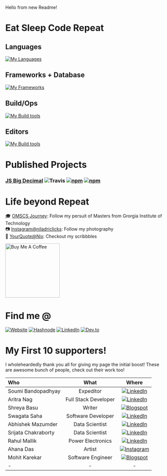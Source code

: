 Hello from new Readme!

# Eat Sleep Code Repeat
## Languages
[![My Languages](http://skillicons.dev/icons?i=js,ts,python,sass,c,cpp,cs,java,html,css)](https://skillicons.dev)

## Frameworks + Database
[![My Frameworks](https://skillicons.dev/icons?i=nodejs,express,react,redux,angular,jest,spring,unity,mongodb,mysql)](https://skillicons.dev)

## Build/Ops
[![My Build tools](https://skillicons.dev/icons?i=jenkins,githubactions,docker,webpack,linux,bash)](https://skillicons.dev)

## Editors
[![My Build tools](https://skillicons.dev/icons?i=vscode,eclipse,idea,unity)](https://skillicons.dev)


<!-- ![Top Langs](https://github-readme-stats.vercel.app/api/top-langs/?username=royNiladri&layout=compact&langs_count=8)
![Github stats](https://github-readme-stats.vercel.app/api?username=royNiladri&show_icons=true&count_private=true&include_all_commits=true&hide=contribs) 
-->
# Published Projects
### [JS Big Decimal](https://github.com/royNiladri/js-big-decimal) ![Travis](https://img.shields.io/travis/royNiladri/js-big-decimal.svg?style=flat-square) [![npm](https://img.shields.io/npm/v/js-big-decimal.svg?style=flat-square)](https://www.npmjs.com/package/js-big-decimal) [![npm](https://img.shields.io/npm/dt/js-big-decimal.svg?style=flat-square)](https://www.npmjs.com/package/js-big-decimal)

# Life beyond Repeat
:mortar_board: [OMSCS Journey](https://omscs.royniladri.dev/): Follow my persuit of Masters from Grorgia Institute of Technology\
:camera: [Instagram@niladriclicks](https://www.instagram.com/niladriclicks/): Follow my photography\
:pencil: [YourQuote@Nix](https://www.yourquote.in/niladri-roy-f2tt/quotes): Checkout my scribbbles
<!-- :eye: ![Profile views](https://gpvc.arturio.dev/royNiladri) -->

<a href="https://www.buymeacoffee.com/royniladri" target="_blank"><img src="https://cdn.buymeacoffee.com/buttons/v2/default-blue.png" alt="Buy Me A Coffee" width="170"></a>

# Find me @
[![Website](https://img.shields.io/static/v1?label=&message=Roy%20Niladri&color=2069e0&style=for-the-badge)](https://royniladri.dev/)
[![Hashnode](https://img.shields.io/static/v1?label=&message=Ones%20%26%20Zeros&color=2962ff&style=for-the-badge&logo=hashnode&logoColor=white)](https://ones-zeros.royniladri.dev/)
[![LinkedIn](https://img.shields.io/static/v1?label=&message=LinkedIn&color=0077b5&style=for-the-badge&logo=LinkedIn&logoColor=white)](https://www.linkedin.com/in/roy-niladri/)
[![Dev.to](https://img.shields.io/static/v1?label=&message=Dev.to&color=0a0a0a&style=for-the-badge&logo=dev.to&logoColor=white)](https://dev.to/royniladri/)

# My First 10 supporters!
I wholeheardedly thank you all for giving my page the initial boost! These are awesome bunch of people, check out their work too!

|Who|What|Where|
|:--|:--:|:--:|
|Soumi Bandopadhyay | Expeditor | [![LinkedIn](https://img.shields.io/static/v1?label=&message=LinkedIn&color=0077b5&style=for-the-badge&logo=LinkedIn&logoColor=white)](https://www.linkedin.com/in/soumi-bandopadhyay/)|
|Aritra Nag | Full Stack Developer | [![LinkedIn](https://img.shields.io/static/v1?label=&message=LinkedIn&color=0077b5&style=for-the-badge&logo=LinkedIn&logoColor=white)](https://www.linkedin.com/in/aritra-nag-344461b2/)|
|Shreya Basu | Writer | [![Blogspot](https://img.shields.io/badge/Blogger-FF5722?style=for-the-badge&logo=blogger&logoColor=white)](https://shreya-nostalgia.blogspot.com/)|
|Swagata Saha | Software Developer | [![LinkedIn](https://img.shields.io/static/v1?label=&message=LinkedIn&color=0077b5&style=for-the-badge&logo=LinkedIn&logoColor=white)](https://www.linkedin.com/in/swagata-saha-358170130/)|
|Abhishek Mazumder | Data Scientist | [![LinkedIn](https://img.shields.io/static/v1?label=&message=LinkedIn&color=0077b5&style=for-the-badge&logo=LinkedIn&logoColor=white)](https://www.linkedin.com/in/abhishek-majumdar-983507148/)|
|Srijata Chakraborty | Data Scientist | [![LinkedIn](https://img.shields.io/static/v1?label=&message=LinkedIn&color=0077b5&style=for-the-badge&logo=LinkedIn&logoColor=white)](https://www.linkedin.com/in/srijatachakravorti/)|
|Rahul Mallik | Power Electronics | [![LinkedIn](https://img.shields.io/static/v1?label=&message=LinkedIn&color=0077b5&style=for-the-badge&logo=LinkedIn&logoColor=white)](https://www.linkedin.com/in/rahul-mallik-62630290/)|
|Ahana Das | Artist | [![Instagram](https://img.shields.io/badge/Instagram-E4405F?style=for-the-badge&logo=instagram&logoColor=white)](https://www.instagram.com/artventure.ahana/)|
|Mohit Karekar | Software Engineer | [![Blogspot](https://img.shields.io/badge/Blogger-FF5722?style=for-the-badge&logo=blogger&logoColor=white)](https://mohitkarekar.com//)|
| - | - | - |
